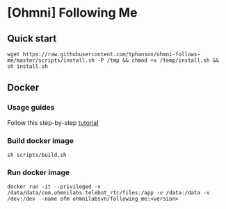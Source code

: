 # [Ohmni] Following Me

## Quick start

```
wget https://raw.githubusercontent.com/tphanson/ohmni-follows-me/master/scripts/install.sh -P /tmp && chmod +x /temp/install.sh && sh install.sh
```

## Docker

### Usage guides

Follow this step-by-step [tutorial](https://docs.google.com/document/d/1ibkJVjdmrauHGQ0eP4HKzEVfYO_O8CrFDh9kXa5Ijmo/edit?usp=sharing)

### Build docker image

```
sh scripts/build.sh
```

### Run docker image 

```
docker run -it --privileged -v /data/data/com.ohmnilabs.telebot_rtc/files:/app -v /data:/data -v /dev:/dev --name ofm ohmnilabsvn/following_me:<version>
```